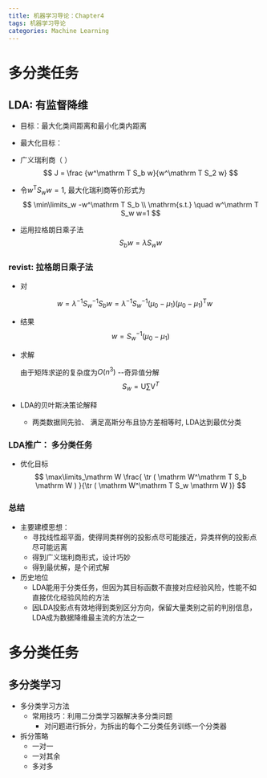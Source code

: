 ```yaml
---
title: 机器学习导论：Chapter4
tags: 机器学习导论
categories: Machine Learning
---
```


# 多分类任务

## LDA: 有监督降维

* 目标：最大化类间距离和最小化类内距离

* 最大化目标：

* 广义瑞利商（  ）
  $$
  J = \frac {w^\mathrm T S_b w}{w^\mathrm T S_2 w}
  $$

* 令$w^\mathrm T S_w w=1$​, 最大化瑞利商等价形式为
  $$
  \min\limits_w  -w^\mathrm T S_b \\
  \mathrm{s.t.} \quad w^\mathrm T S_w w=1
  $$
  

* 运用拉格朗日乘子法
  $$
  S_b w = \lambda S_w w
  $$
  

### revist: 拉格朗日乘子法

* 对


$$
w=\lambda^{-1}S_w^{-1}S_b w = \lambda^{-1}S_w^{-1}(\mu_0 - \mu_1)(\mu_0 - \mu_1)^{\mathrm T}w
$$

* 结果
  $$
  w=S_w^{-1}(\mu_0 - \mu_1)
  $$
  

* 求解

  由于矩阵求逆的复杂度为$O(n^3)$  --奇异值分解
  $$
  S_w = \mathrm U \sum \mathrm V^{ T }
  $$

* LDA的贝叶斯决策论解释

  * 两类数据同先验、 满足高斯分布且协方差相等时, LDA达到最优分类

### LDA推广： 多分类任务

* 优化目标
  $$
  \max\limits_\mathrm W \frac{ \tr ( \mathrm W^\mathrm T S_b \mathrm W  ) }{\tr ( \mathrm W^\mathrm T S_w \mathrm W  )}
  $$

### 总结

* 主要建模思想：
  * 寻找线性超平面，使得同类样例的投影点尽可能接近，异类样例的投影点尽可能远离
  * 得到广义瑞利商形式，设计巧妙
  * 得到最优解，是个闭式解
* 历史地位
  * LDA能用于分类任务，但因为其目标函数不直接对应经验风险，性能不如直接优化经验风险的方法
  * 因LDA投影点有效地得到类别区分方向，保留大量类别之前的判别信息，LDA成为数据降维最主流的方法之一

# 多分类任务

## 多分类学习

* 多分类学习方法
  * 常用技巧：利用二分类学习器解决多分类问题
    * 对问题进行拆分，为拆出的每个二分类任务训练一个分类器
* 拆分策略
  * 一对一
  * 一对其余
  * 多对多

